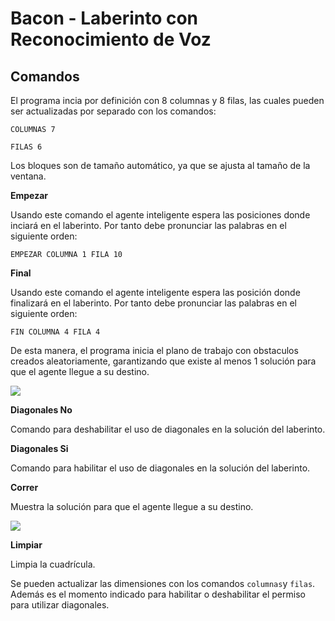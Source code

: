 

# Bacon - Laberinto con Reconocimiento de Voz



## Comandos



El programa incia por definición con 8 columnas y 8 filas, las cuales pueden ser actualizadas por separado con los comandos:



```
COLUMNAS 7
```



```
FILAS 6
```



Los bloques son de tamaño automático, ya que se ajusta al tamaño de la ventana.



**Empezar**

Usando este comando el agente inteligente espera las posiciones donde inciará en el laberinto. Por tanto debe pronunciar las palabras en el siguiente orden:



```
EMPEZAR COLUMNA 1 FILA 10
```



**Final**

Usando este comando el agente inteligente espera las posición donde finalizará en el laberinto. Por tanto debe pronunciar las palabras en el siguiente orden:



```
FIN COLUMNA 4 FILA 4
```



De esta manera, el programa inicia el plano de trabajo con obstaculos creados aleatoriamente, garantizando que existe al menos 1 solución para que el agente llegue a su destino. 

![](/Users/vainilla/Documents/speechMaze/Documentacion/images/ejemplo1.jpg)



**Diagonales No**

Comando para deshabilitar el uso de diagonales en la solución del laberinto.



**Diagonales Si**

Comando para habilitar el uso de diagonales en la solución del laberinto.



**Correr**

Muestra la solución para que el agente llegue a su destino.

![](/Users/vainilla/Documents/speechMaze/Documentacion/images/ejemplo2.png)

**Limpiar**

Limpia la cuadrícula.

Se pueden actualizar las dimensiones con los comandos ``columnas``y ``filas``. Además es el momento indicado para habilitar o deshabilitar el permiso para utilizar diagonales.





